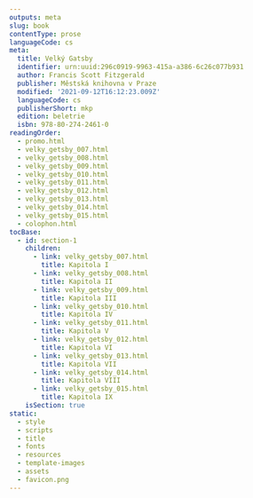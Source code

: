 ```yaml
---
outputs: meta
slug: book
contentType: prose
languageCode: cs
meta:
  title: Velký Gatsby
  identifier: urn:uuid:296c0919-9963-415a-a386-6c26c077b931
  author: Francis Scott Fitzgerald
  publisher: Městská knihovna v Praze
  modified: '2021-09-12T16:12:23.009Z'
  languageCode: cs
  publisherShort: mkp
  edition: beletrie
  isbn: 978-80-274-2461-0
readingOrder:
  - promo.html
  - velky_getsby_007.html
  - velky_getsby_008.html
  - velky_getsby_009.html
  - velky_getsby_010.html
  - velky_getsby_011.html
  - velky_getsby_012.html
  - velky_getsby_013.html
  - velky_getsby_014.html
  - velky_getsby_015.html
  - colophon.html
tocBase:
  - id: section-1
    children:
      - link: velky_getsby_007.html
        title: Kapitola I
      - link: velky_getsby_008.html
        title: Kapitola II
      - link: velky_getsby_009.html
        title: Kapitola III
      - link: velky_getsby_010.html
        title: Kapitola IV
      - link: velky_getsby_011.html
        title: Kapitola V
      - link: velky_getsby_012.html
        title: Kapitola VI
      - link: velky_getsby_013.html
        title: Kapitola VII
      - link: velky_getsby_014.html
        title: Kapitola VIII
      - link: velky_getsby_015.html
        title: Kapitola IX
    isSection: true
static:
  - style
  - scripts
  - title
  - fonts
  - resources
  - template-images
  - assets
  - favicon.png
---
```

